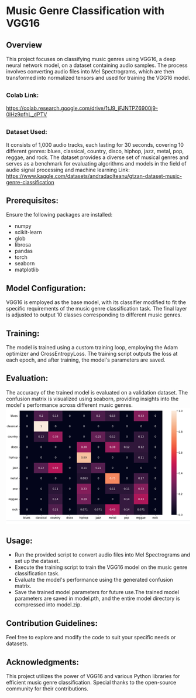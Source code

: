## <h1>Music Genre Classification with VGG16</h1>
<h2>Overview</h2>
This project focuses on classifying music genres using VGG16, a deep neural network model, on a dataset containing audio samples. The process involves converting audio files into Mel Spectrograms, which are then transformed into normalized tensors and used for training the VGG16 model.

## <h3>Colab Link:</h3> https://colab.research.google.com/drive/1tJ9_jFJNTPZ6900j9-0lHz9pfhL_dPTV

## <h3>Dataset Used:</h3>
It consists of 1,000 audio tracks, each lasting for 30 seconds, covering 10 different genres: blues, classical, country, disco, hiphop, jazz, metal, pop, reggae, and rock. The dataset provides a diverse set of musical genres and serves as a benchmark for evaluating algorithms and models in the field of audio signal processing and machine learning
Link: https://www.kaggle.com/datasets/andradaolteanu/gtzan-dataset-music-genre-classification

## Prerequisites:
Ensure the following packages are installed:
* numpy
* scikit-learn
* glob
* librosa
* pandas
* torch
* seaborn
* matplotlib

## Model Configuration:
VGG16 is employed as the base model, with its classifier modified to fit the specific requirements of the music genre classification task. The final layer is adjusted to output 10 classes corresponding to different music genres.

## Training:
The model is trained using a custom training loop, employing the Adam optimizer and CrossEntropyLoss. The training script outputs the loss at each epoch, and after training, the model's parameters are saved.

## Evaluation:
The accuracy of the trained model is evaluated on a validation dataset. The confusion matrix is visualized using seaborn, providing insights into the model's performance across different music genres.
<img src="Picture1.png">

## Usage:
* Run the provided script to convert audio files into Mel Spectrograms and set up the dataset.
* Execute the training script to train the VGG16 model on the music genre classification task.
* Evaluate the model's performance using the generated confusion matrix.
* Save the trained model parameters for future use.The trained model parameters are saved in model.pth, and the entire model directory is compressed into model.zip.

## Contribution Guidelines:
Feel free to explore and modify the code to suit your specific needs or datasets.

## Acknowledgments:
This project utilizes the power of VGG16 and various Python libraries for efficient music genre classification. Special thanks to the open-source community for their contributions.